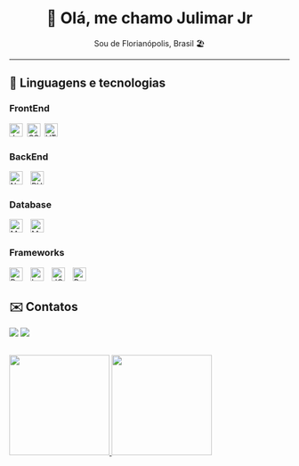 <h1 align="center">👋 Olá, me chamo Julimar Jr</h1>
<p align="center">Sou de Florianópolis, Brasil 🏖️</p>

---

## 🚀 Linguagens e tecnologias
### FrontEnd
<img src="https://user-images.githubusercontent.com/71138607/235227681-fd01313f-d2a9-43ad-861f-92b717b547d3.png" height="24" title="JavaScript" alt="JavaScript">&nbsp;&nbsp;<img src="https://user-images.githubusercontent.com/71138607/235227791-49882184-14d7-49a1-9fe4-b48593569088.png" alt="CSS" title="CSS" height="24">&ensp;<img src="https://user-images.githubusercontent.com/71138607/235227908-c149f88b-48c0-4fb9-83c6-a14df509bbf4.png" alt="HTML" title="HTML" height="24">
### BackEnd
<img src="https://user-images.githubusercontent.com/71138607/235228007-8893445c-c87d-418a-96a7-fd9533747115.png" alt="Node.js" title="Node.js" height="24">&ensp;&ensp;<img src="https://user-images.githubusercontent.com/71138607/235228202-e31af16b-596d-4450-9c4a-0463e37fc041.png" alt="PHP" title="PHP" height="24">
### Database
<img src="https://user-images.githubusercontent.com/71138607/235228504-e954a7f9-61b2-42dd-a459-42a87504bdd7.png" alt="MySQL" title="MySQL" height="24">&ensp;&ensp;<img src="https://user-images.githubusercontent.com/71138607/235228682-8902ee2e-cd5b-4771-9c5f-edaa730ca069.png" alt="MongoDB" title="MongoDB" height="24">
### Frameworks
<img src="https://user-images.githubusercontent.com/71138607/235229219-f138f7af-a9be-4b48-b005-4f9b8389ab4a.png" alt="React" title="React" height="24">&ensp;&ensp;<img src="https://user-images.githubusercontent.com/71138607/235229368-14b6b761-dae3-4658-8256-a05f45234293.png" alt="Laravel" title="Laravel" height="24">&ensp;&ensp;<img src="https://user-images.githubusercontent.com/71138607/235229751-a5262cb6-9e8e-46ec-8f0e-ec97f4b5293a.png" alt="JQuery" title="JQuery" height="24">&ensp;&ensp;<img src="https://user-images.githubusercontent.com/71138607/235229976-0ee1f920-c6c9-4d4c-883d-9279ae66d0aa.png" alt="Bootstrap" title="Bootstrap" height="24">

## ✉️ Contatos
<div>
<a href="mailto:julimargomesjr@hotmail.com"><img src="https://img.shields.io/badge/Email-D14836?style=for-the-badge&logo=gmail&logoColor=white" target="_blank"></a>
<a href="https://www.linkedin.com/in/julimarjunior" target="_blank"><img src="https://img.shields.io/badge/-LinkedIn-%230077B5?style=for-the-badge&logo=linkedin&logoColor=white" target="_blank"></a>   
</div>

##
<div>
<a href="https://github.com/jjr-dev">
<img height="180em" src="https://github-readme-stats.vercel.app/api/top-langs/?username=jjr-dev&layout=compact&langs_count=7&theme=dark&locale=pt-br"/>
<img height="180em" src="https://github-readme-stats.vercel.app/api?username=jjr-dev&show_icons=true&theme=dark&locale=pt-br&include_all_commits=true&count_private=true"/>
</div>
